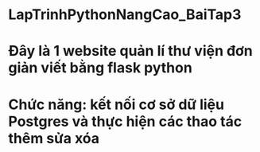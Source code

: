 # LapTrinhPythonNangCao_BaiTap3
# Đây là 1 website quản lí thư viện đơn giản viết bằng flask python
# Chức năng: kết nối cơ sở dữ liệu Postgres và thực hiện các thao tác thêm sửa xóa

